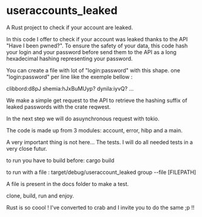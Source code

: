 # useraccounts_leaked
A Rust project to check if your account are leaked.

In this code I offer to check if your account was leaked thanks to the API  "Have I been pwned?". To ensure the safety of your data, this code hash your login and your password before send them to the API as a long hexadecimal hashing representing your password. 

You can create a file with lot of "login:password" with this shape. one "login:password" per line like the exemple bellow :

clibbord:d8pJ
shemia:hJxBuMUyp?
dynila:iyvQ?
...

We make a simple  get request to the API to retrieve the hashing suffix of  leaked passwords  with the crate reqwest. 

In the next step we will do asuynchronous request with tokio. 

The code is made up from 3 modules: account, error, hibp and a main.

A very important thing is not here... The tests. I will do all needed tests in a very close futur.

to run you have to build before: cargo build

to run with a file : target/debug/useraccount_leaked group --file [FILEPATH]

A file is present in the docs folder to make a test.

clone, build, run and enjoy. 

Rust is so coool ! I've converted to crab and I invite you to do the same ;p !!